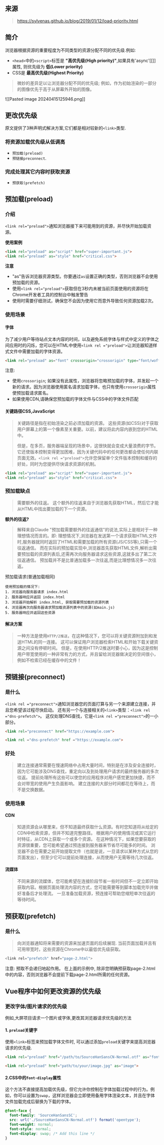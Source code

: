 ## 来源
> https://sylvenas.github.io/blog/2019/01/12/load-priority.html


## 简介
浏览器根据资源的重要程度为不同类型的资源分配不同的优先级.例如:
* `<head>`中的`<script>`标签是 **"高优先级(High priority)"**,如果具有'async'[[]]属性, 则优先级为 **低(Lower priority)**
* CSS是 **最高优先级(Highest Priority)**
> 微妙的差异足以让浏览器分配不同的优先级; 例如，作为初始渲染的一部分的图像优先于高于从屏幕外开始的图像。

![[Pasted image 20240415125946.png]]

## 更改优先级

原文提供了3种声明式解决方案,它们都是相对较新的`<link>`类型.
### 将资源加载优先级从低调高
* `预加载(preload)`
* `预链接preconnect`.

### 完成处理其它内容时获取资源
* `预获取(prefetch)`

## 预加载(preload)

### 介绍
`<link rel="preload">`通知浏览器接下来可能用到的资源，并尽快开始加载资源。

**使用案例**
```html
<link rel="preload" as="script" href="super-important.js">
<link rel="preload" as="style" href="critical.css">
```

**注意**
* "as"告诉浏览器资源类型。你要通过`as`设置正确的类型，否则浏览器不会使用预加载的资源。
* 使用`<link rel="preload">`获取但在3秒内未被当前页面使用的资源将在Chrome开发者工具的控制台中触发警告
* 使用时需要仔细测试，确保您不会因为使用它而意外导致任何资源加载2次。

### 使用场景

#### 字体
为了减少用户等待站点文本内容的时间，以及避免系统字体与样式中定义的字体之间应用时的闪烁，您可以在HTML中使用`<link rel ="preload">`让浏览器知道样式文件中需要加载的字体资源。

```html
<link rel="preload" as="font" crossorigin="crossorigin" type="font/woff2" href="myfont.woff2">
```

注意:
* 使用`crossorigin`; 如果没有此属性，浏览器将忽略预加载的字体，并发起一个新的请求。因为浏览器使用匿名请求加载字体，也只有使用`crossorigin`属性使预加载请求匿名。
* 如果使用CDN,请确保您预加载的字体文件与CSS中的字体文件匹配

#### 关键路径CSS,JavaScript

>关键路径是指在初始渲染之前必须加载的资源。 这些资源(如CSS)对于获取用户屏幕上的第一个像素至关重要。以前，建议将此内容内嵌到您的HTML中。
>
>但是，在多页，服务器端呈现的场景中，这很快就会变成大量浪费的字节。 它还使版本控制变得更加困难，因为关键代码中的任何更改都会使任何内联页面无效。`<link rel ="preload">`允许您保留单个文件版本控制和缓存的好处，同时为您提供尽快请求资源的机制。

```html
<link rel="preload" as="script" href="super-important.js">
<link rel="preload" as="style" href="critical.css">
```

### 预加载缺点
>需要额外的往返。 这个额外的往返来自于浏览器先获取HTML，然后它才能从HTML中找出要加载的下一个资源。 

**额外的往返?**
> 解释来自Claude
>"预加载需要额外的往返通信"的说法,实际上是相对于一种理想情况而言的。即:
理想情况下,浏览器在发送第一个请求获取HTML文件时,服务器就同时返回了HTML和需要加载的所有资源(JS/CSS等),只需一个往返通信。
而在实际的预加载实现中,浏览器首先获取HTML文件,解析出需要预加载的资源列表后,还需再次向服务器请求这些资源,这就多出了第二次往返通信。
预加载并不是比普通加载多一次往返,而是比理想情况多一次往返。

预加载请求(普通加载相同)
```
使用预加载的情况下:
1. 浏览器向服务器请求 index.html
2. 服务器响应并返回 index.html
3. 浏览器开始解析 index.html, 获取需要预加载的资源列表
4. 浏览器再次向服务器请求预加载资源列表中的资源(如main.js)
5. 服务器响应并返回这些资源
```


#### 解决方案
> 一种方法是使用`HTTP/2推送`，在这种情况下，您可以将关键资源附加到和发送HTML的同一连接。 这可以保证用户浏览器检索HTML和开始下载关键资源之间没有停顿时间。 但是，在使用HTTP/2推送时要小心，因为这是控制用户带宽使用的一种非常有力的方式，并且留给浏览器做决定的空间很小，例如不检索已经在缓存中的文件！


## 预链接(preconnect)

### 是什么
`<link rel ="preconnect">`通知浏览器您的页面打算与另一个来源建立连接，并且您希望该过程尽快启动。
还有另一个与连接相关的`<link>`类型：`<link rel ="dns-prefetch">`。 这仅处理DNS查找，它是`<link rel ="preconnect">`的一小部分。

```html
<link rel="preconnect" href="https://example.com">

<link rel ="dns-prefetch" href ="https://example.com">
```

### 好处
>建立连接通常需要在慢速网络中占用大量时间，特别是在涉及安全连接时，因为它可能涉及DNS查找，重定向以及到处理用户请求的最终服务器的多次往返。 提前处理所有这些可以使您的应用程序对用户感觉更加快捷，而不会对带宽的使用产生负面影响。 建立连接的大部分时间都花在等待上，而不是交换数据。


### 使用场景

#### CDN
> 知道资源会从哪里来，但不知道最终获取什么资源。有时您知道将从给定的CDN中检索资源，但并不知道完整路径。 根据用户的使用情况或其它运行时特征，从CDN上获取一个或多个资源。
在这种情况下，如果您要获取的资源很重要，您可能希望通过预连接到服务器来节省尽可能多的时间。 浏览器不会在需要之前开始提取文件（也就是说，一旦请求以某种方式从您的页面发出），但至少它可以提前处理连接，从而使用户无需等待几次往返。


#### 流媒体
> 不同来源的流媒体，您可能希望在连接阶段节省一些时间但不一定立即开始获取内容。根据页面处理流内容的方式，您可能需要等到脚本加载完毕并做好准备后才处理流。 一旦准备加载资源，预连接可帮助您缩短单次往返的等待时间。



## 预获取(prefetch)
### 是什么
> 向浏览器通知将来需要的资源来加速页面的后续展现.
> 当前页面加载并且有可用带宽时，这些资源在Chrome中以最低优先级获取。

```js
<link rel="prefetch" href="page-2.html">
```

注意: 预取不会递归地起作用。 在上面的示例中, 除非您明确预获取page-2.html中的内容，否则浏览器不会提前下载page-2.html所需的任何资源。





## Vue程序中如何更改资源的优先级
### 更改字体/图片请求的优先级
例如,大屏项目请求一个图片或字体,更改其浏览器请求优先级的方法
#### 1. `preload`关键字
使用`<link>`标签来预加载字体文件时, 可以通过添加`preload`关键字来提高浏览器请求的优先级.
```html
<link rel="preload" href="/path/to/SourceHanSansCN-Normal.otf" as="font" type="font/otf" crossorigin="anonymous">
```


```html
<link rel="preload" href="path/to/your/image.jpg" as="image">
```


#### 2.CSS中的`font-display`属性
这个方法不直接提高加载优先级，但它允许你控制在字体加载过程中的行为。例如，你可以设置为`swap`，这样浏览器会立即使用备用字体渲染文本，并且在字体文件加载完成后替换为下载的字体。

```css
@font-face {
  font-family: 'SourceHanSansSC';
  src: url('./SourceHanSansCN-Normal.otf') format('opentype');
  font-weight: normal;
  font-style: normal;
  font-display: swap; /* Add this line */
}

```
